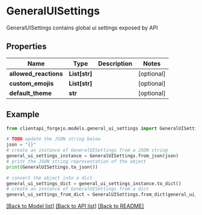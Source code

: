 # GeneralUISettings

GeneralUISettings contains global ui settings exposed by API

## Properties

Name | Type | Description | Notes
------------ | ------------- | ------------- | -------------
**allowed_reactions** | **List[str]** |  | [optional] 
**custom_emojis** | **List[str]** |  | [optional] 
**default_theme** | **str** |  | [optional] 

## Example

```python
from clientapi_forgejo.models.general_ui_settings import GeneralUISettings

# TODO update the JSON string below
json = "{}"
# create an instance of GeneralUISettings from a JSON string
general_ui_settings_instance = GeneralUISettings.from_json(json)
# print the JSON string representation of the object
print(GeneralUISettings.to_json())

# convert the object into a dict
general_ui_settings_dict = general_ui_settings_instance.to_dict()
# create an instance of GeneralUISettings from a dict
general_ui_settings_from_dict = GeneralUISettings.from_dict(general_ui_settings_dict)
```
[[Back to Model list]](../README.md#documentation-for-models) [[Back to API list]](../README.md#documentation-for-api-endpoints) [[Back to README]](../README.md)


